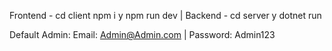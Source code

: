 Frontend - cd client npm i y npm run dev |
Backend - cd server y dotnet run

Default Admin: Email: Admin@Admin.com | Password: Admin123
